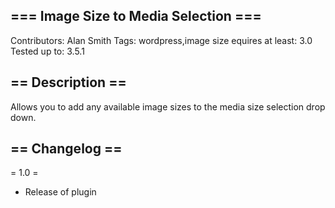 === Image Size to Media Selection ===
-------------------------------------
Contributors: Alan Smith
Tags: wordpress,image size
equires at least: 3.0
Tested up to: 3.5.1

== Description ==
-----------------

Allows you to add any available image sizes to the media size selection drop down.

== Changelog ==
---------------
= 1.0 =
* Release of plugin
